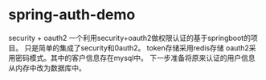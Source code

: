 # spring-auth-demo
security + oauth2 
一个利用security+oauth2做权限认证的基于springboot的项目。
只是简单的集成了security和0auth2。
token存储采用redis存储
oauth2采用密码模式。其中的客户信息存在mysql中。
下一步准备将原来认证的用户信息从内存中改为数据库中。
